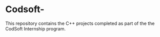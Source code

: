 # Codsoft-
This repository contains the C++ projects completed as part of the the CodSoft Internship program.
